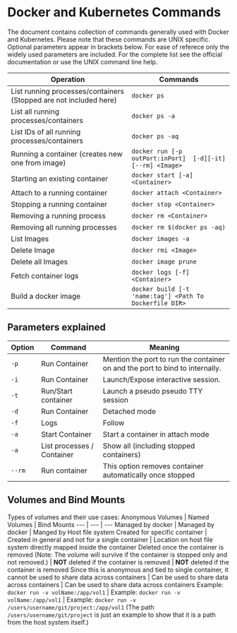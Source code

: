 # Docker and Kubernetes Commands
The document contains collection of commands generally used with Docker and Kubernetes. Please note that these commands are UNIX specific.
Optional parameters appear in brackets below. For ease of referece only the widely used parameters are included. For the complete list see the official documentation or use the UNIX command line help.

Operation | Commands
--- | ---
List running processes/containers (Stopped are not included here) | ```docker ps ```
List all running processes/containers | ```docker ps -a```
List IDs of all running processes/containers | ```docker ps -aq```
Running a container (creates new one from image) | ```docker run [-p outPort:inPort]  [-d][-it][--rm] <Image>```
Starting an existing container | ```docker start [-a] <Container>``` 
Attach to a running container | ```docker attach <Container>```
Stopping a running container | ```docker stop <Container>```
Removing a running process | ```docker rm <Container>```
Removing all running processes | ```docker rm $(docker ps -aq)```
List Images | ```docker images -a```
Delete Image | ```docker rmi <Image>```
Delete all Images | ```docker image prune```
Fetch container logs | ```docker logs [-f] <Container>```
Build a docker image | ```docker build [-t 'name:tag'] <Path To Dockerfile DIR>```

## Parameters explained
Option | Command | Meaning
--- | --- | ---
`-p` | Run Container | Mention the port to run the container on and the port to bind to internally.
`-i` | Run Container | Launch/Expose interactive session.
`-t` | Run/Start container | Launch a pseudo pseudo TTY session
`-d` | Run Container | Detached mode
`-f` | Logs |  Follow
`-a` | Start Container | Start a container in attach mode
`-a` | List processes / Container | Show all (including stopped containers)
`--rm` | Run container | This option removes container automatically once stopped

## Volumes and Bind Mounts
Types of volumes and their use cases:
Anonymous Volumes | Named Volumes | Bind Mounts
--- | --- | ---
Managed by docker | Managed by docker | Manged by Host file system
Created for specific container | Created in general and not for a single container | Location on host file system directly mapped inside the container
Deleted once the container is removed (Note: The volume will survive if the container is stopped only and not removed.) | **NOT** deleted if the container is removed | **NOT** deleted if the container is removed
Since this is anonymous and tied to single container, it cannot be used to share data across containers | Can be used to share data across containers | Can be used to share data across containers
Example: `docker run -v volName:/app/vol1` | Example: `docker run -v volName:/app/vol1` | Example: `docker run -v /users/username/git/project:/app/vol1` (The path `/users/username/git/project` is just an example to show that it is a path from the host system itself.)


